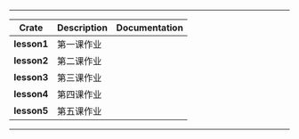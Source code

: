 
***

| Crate       | Description | Documentation |
|-------------|-------------|---------------|
| **lesson1** | 第一课作业       |               |
| **lesson2** | 第二课作业       |               |
| **lesson3** | 第三课作业       |               |
| **lesson4** | 第四课作业       |               |
| **lesson5** | 第五课作业       |               |

***